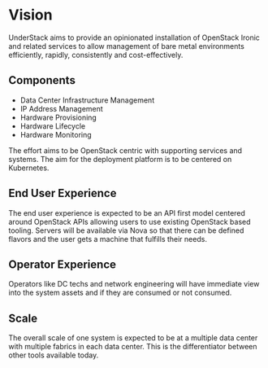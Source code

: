 # Vision

UnderStack aims to provide an opinionated installation of OpenStack Ironic and related
services to allow management of bare metal environments efficiently, rapidly, consistently and cost-effectively.

## Components

- Data Center Infrastructure Management
- IP Address Management
- Hardware Provisioning
- Hardware Lifecycle
- Hardware Monitoring

The effort aims to be OpenStack centric with supporting services and systems. The aim
for the deployment platform is to be centered on Kubernetes.

## End User Experience

The end user experience is expected to be an API first model centered around OpenStack
APIs allowing users to use existing OpenStack based tooling. Servers will be available
via Nova so that there can be defined flavors and the user gets a machine that fulfills
their needs.

## Operator Experience

Operators like DC techs and network engineering will have immediate view into the system
assets and if they are consumed or not consumed.

## Scale

The overall scale of one system is expected to be at a multiple data center with multiple
fabrics in each data center. This is the differentiator between other tools available
today.
